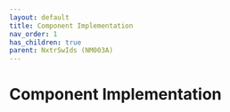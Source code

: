 ```yaml
---
layout: default
title: Component Implementation
nav_order: 1
has_children: true
parent: NxtrSwIds (NM003A)
---
```

# Component Implementation
